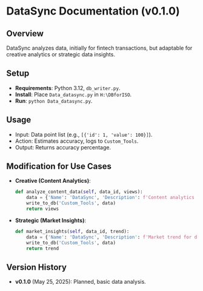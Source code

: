# DataSync Documentation (v0.1.0)

## Overview
DataSync analyzes data, initially for fintech transactions, but adaptable for creative analytics or strategic data insights.

## Setup
- **Requirements**: Python 3.12, `db_writer.py`.
- **Install**: Place `Data_datasync.py` in `H:\DBforISO`.
- **Run**: `python Data_datasync.py`.

## Usage
- Input: Data point list (e.g., `[{'id': 1, 'value': 100}]`).
- Action: Estimates accuracy, logs to `Custom_Tools`.
- Output: Returns accuracy percentage.

## Modification for Use Cases
- **Creative (Content Analytics)**:
  ```python
  def analyze_content_data(self, data_id, views):
      data = {'Name': 'DataSync', 'Description': f'Content analytics for data {data_id}: {views} views', 'Status': 'Planned', 'Fintech_Focus': 'Creative', 'Version': 'v0.1.1'}
      write_to_db('Custom_Tools', data)
      return views
  ```
- **Strategic (Market Insights)**:
  ```python
  def market_insights(self, data_id, trend):
      data = {'Name': 'DataSync', 'Description': f'Market trend for data {data_id}: {trend}', 'Status': 'Planned', 'Fintech_Focus': 'Strategic', 'Version': 'v0.1.2'}
      write_to_db('Custom_Tools', data)
      return trend
  ```

## Version History
- **v0.1.0** (May 25, 2025): Planned, basic data analysis.